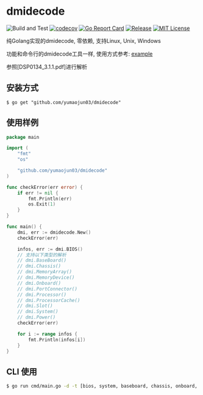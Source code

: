 # dmidecode
![Build and Test](https://github.com/yumaojun03/dmidecode/workflows/Build%20and%20Test/badge.svg)
[![codecov](https://codecov.io/gh/yumaojun03/dmidecode/branch/master/graph/badge.svg)](https://codecov.io/gh/yumaojun03/dmidecode)
[![Go Report Card](https://goreportcard.com/badge/github.com/yumaojun03/dmidecode)](https://goreportcard.com/report/github.com/yumaojun03/dmidecode)
[![Release](https://img.shields.io/github/release/yumaojun03/dmidecode.svg?style=flat-square)](https://github.com/yumaojun03/dmidecode/releases)
[![MIT License](https://img.shields.io/github/license/yumaojun03/dmidecode.svg)](https://github.com/yumaojun03/dmidecode/blob/master/LICENSE)

纯Golang实现的dmidecode, 零依赖, 支持Linux, Unix, Windows

功能和命令行的dmidecode工具一样, 使用方式参考: [example](./example/main.go)

参照[DSP0134_3.1.1.pdf]进行解析

## 安装方式

```
$ go get "github.com/yumaojun03/dmidecode"
```

## 使用样例

``` go
package main

import (
	"fmt"
	"os"

	"github.com/yumaojun03/dmidecode"
)

func checkError(err error) {
	if err != nil {
		fmt.Println(err)
		os.Exit(1)
	}
}

func main() {
	dmi, err := dmidecode.New()
	checkError(err)

	infos, err := dmi.BIOS()
	// 支持以下类型的解析
	// dmi.BaseBoard()
	// dmi.Chassis()
	// dmi.MemoryArray()
	// dmi.MemoryDevice()
	// dmi.Onboard()
	// dmi.PortConnector()
	// dmi.Processor()
	// dmi.ProcessorCache()
	// dmi.Slot()
	// dmi.System()
	// dmi.Power()
	checkError(err)

	for i := range infos {
		fmt.Println(infos[i])
	}
}
```

## CLI 使用
``` sh
$ go run cmd/main.go -d -t [bios, system, baseboard, chassis, onboard, port, processor, memory, slot, power]
```